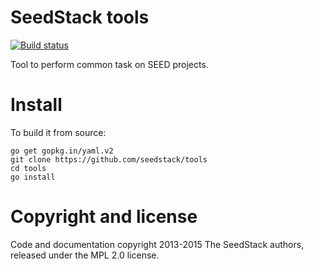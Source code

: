 # SeedStack tools
  [![Build status](https://travis-ci.org/seedstack/tools.svg?branch=master)](https://travis-ci.org/seedstack/tools)

Tool to perform common task on SEED projects.

# Install

To build it from source:

```
go get gopkg.in/yaml.v2
git clone https://github.com/seedstack/tools
cd tools
go install
```

# Copyright and license
Code and documentation copyright 2013-2015 The SeedStack authors, released under the MPL 2.0 license.
